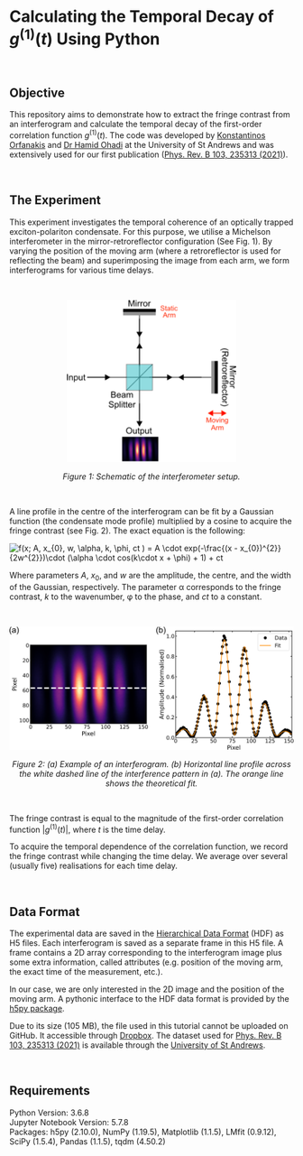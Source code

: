 # Calculating the Temporal Decay of *g*<sup>(1)</sup>(*t*) Using Python

<br>

## Objective

This repository aims to demonstrate how to extract the fringe contrast from an interferogram and calculate the temporal decay of the first-order correlation function *g*<sup>(1)</sup>(*t*).
The code was developed by [Konstantinos Orfanakis](https://scholar.google.co.uk/citations?user=U5drfBUAAAAJ&hl=en&oi=ao) and [Dr Hamid Ohadi](https://scholar.google.co.uk/citations?user=x6E7md4AAAAJ&hl=en) at the University of St Andrews and was extensively used for our first publication ([Phys. Rev. B 103, 235313 (2021)](https://journals.aps.org/prb/abstract/10.1103/PhysRevB.103.235313)).

<br>

## The Experiment

This experiment investigates the temporal coherence of an optically trapped exciton-polariton condensate. 
For this purpose, we utilise a Michelson interferometer in the mirror-retroreflector configuration (See Fig. 1). 
By varying the position of the moving arm (where a retroreflector is used for reflecting the beam) and superimposing the image from each arm, we form interferograms for various time delays.

<br>

<p align="center">
  <img src="Images/Figure 1.png" width="300" title="hover text">
</p>
<p align="center">
  <em>Figure 1: Schematic of the interferometer setup.</em>
</p>

<br>

A line profile in the centre of the interferogram can be fit by a Gaussian function (the condensate mode profile) multiplied by a cosine to acquire the fringe contrast (see Fig. 2). The exact equation is the following:

<img src="https://latex.codecogs.com/svg.latex?f(x;&space;A,&space;x_{0},&space;w,&space;\alpha,&space;k,&space;\phi,&space;ct&space;)&space;=&space;A&space;\cdot&space;exp(-\frac{(x&space;-&space;x_{0})^{2}}{2w^{2}})\cdot&space;(\alpha&space;\cdot&space;cos(k\cdot&space;x&space;&plus;&space;\phi)&space;&plus;&space;1)&space;&plus;&space;ct" title="f(x; A, x_{0}, w, \alpha, k, \phi, ct ) = A \cdot exp(-\frac{(x - x_{0})^{2}}{2w^{2}})\cdot (\alpha \cdot cos(k\cdot x + \phi) + 1) + ct" />

Where parameters *A*, *x*<sub>0</sub>, and *w* are the amplitude, the centre, and the width of the Gaussian, respectively. The parameter α corresponds to the fringe contrast, *k* to the wavenumber, φ to the phase, and *ct* to a constant.

<br>

<p align="center">
  <img src="Images/Figure 2.png" width="600" title="hover text">
</p>
<p align="center">
  <em>Figure 2: (a) Example of an interferogram. (b) Horizontal line profile across the white dashed line of the interference pattern in (a). The orange line shows the theoretical fit.</em>
</p>

<br>

The fringe contrast is equal to the magnitude of the first-order correlation function |*g*<sup>(1)</sup>(*t*)|, where *t* is the time delay.

To acquire the temporal dependence of the correlation function, we record the fringe contrast while changing the time delay. We average over several (usually five) realisations for each time delay.

<br>

## Data Format

The experimental data are saved in the [Hierarchical Data Format](https://www.hdfgroup.org/solutions/hdf5/) (HDF) as H5 files. Each interferogram is saved as a separate frame in this H5 file. A frame contains a 2D array corresponding to the interferogram image plus some extra information, called attributes (e.g. position of the moving arm, the exact time of the measurement, etc.).

In our case, we are only interested in the 2D image and the position of the moving arm. A pythonic interface to the HDF data format is provided by the [h5py package](https://docs.h5py.org/en/stable/).

Due to its size (105 MB), the file used in this tutorial cannot be uploaded on GitHub. It accessible through [Dropbox](https://www.dropbox.com/s/qhfjxkqx796g0u2/Interference_Data.h5?dl=0). The dataset used for [Phys. Rev. B 103, 235313 (2021)](https://journals.aps.org/prb/abstract/10.1103/PhysRevB.103.235313) is available through the [University of St Andrews](https://risweb.st-andrews.ac.uk/portal/en/datasets/ultralong-temporal-coherence-in-optically-trapped-excitonpolariton-condensates-dataset(cb6784fd-521e-46c6-a4fa-c8936cab4f4b).html).

<br>

## Requirements

Python Version: 3.6.8 <br>
Jupyter Notebook Version: 5.7.8 <br>
Packages: h5py (2.10.0), NumPy (1.19.5), Matplotlib (1.1.5), LMfit (0.9.12), SciPy (1.5.4), Pandas (1.1.5), tqdm (4.50.2)
